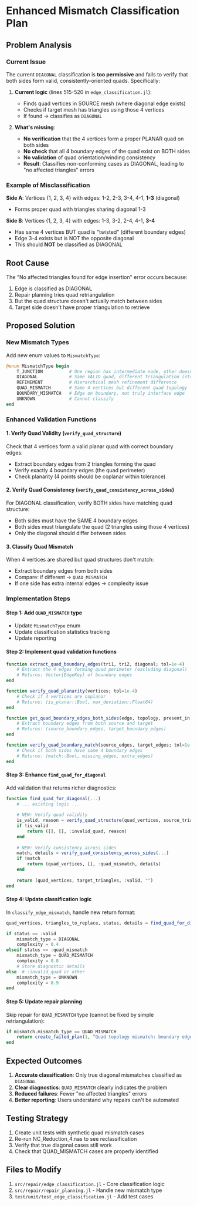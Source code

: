 # Enhanced Mismatch Classification Plan

## Problem Analysis

### Current Issue
The current `DIAGONAL` classification is **too permissive** and fails to verify that both sides form valid, consistently-oriented quads. Specifically:

1. **Current logic** (lines 515-520 in `edge_classification.jl`):
   - Finds quad vertices in SOURCE mesh (where diagonal edge exists)
   - Checks if target mesh has triangles using those 4 vertices
   - If found → classifies as `DIAGONAL`
   
2. **What's missing**:
   - **No verification** that the 4 vertices form a proper PLANAR quad on both sides
   - **No check** that all 4 boundary edges of the quad exist on BOTH sides
   - **No validation** of quad orientation/winding consistency
   - **Result**: Classifies non-conforming cases as DIAGONAL, leading to "no affected triangles" errors

### Example of Misclassification

**Side A**: Vertices {1, 2, 3, 4} with edges: 1-2, 2-3, 3-4, 4-1, **1-3** (diagonal)
- Forms proper quad with triangles sharing diagonal 1-3

**Side B**: Vertices {1, 2, 3, 4} with edges: 1-3, 3-2, 2-4, 4-1, **3-4**
- Has same 4 vertices BUT quad is "twisted" (different boundary edges)
- Edge 3-4 exists but is NOT the opposite diagonal
- This should **NOT** be classified as DIAGONAL

## Root Cause

The "No affected triangles found for edge insertion" error occurs because:
1. Edge is classified as DIAGONAL
2. Repair planning tries quad retriangulation
3. But the quad structure doesn't actually match between sides
4. Target side doesn't have proper triangulation to retrieve

## Proposed Solution

### New Mismatch Types

Add new enum values to `MismatchType`:

```julia
@enum MismatchType begin
    T_JUNCTION          # One region has intermediate node, other doesn't
    DIAGONAL            # Same VALID quad, different triangulation (strict check)
    REFINEMENT          # Hierarchical mesh refinement difference
    QUAD_MISMATCH       # Same 4 vertices but different quad topology
    BOUNDARY_MISMATCH   # Edge on boundary, not truly interface edge
    UNKNOWN             # Cannot classify
end
```

### Enhanced Validation Functions

#### 1. **Verify Quad Validity** (`verify_quad_structure`)
Check that 4 vertices form a valid planar quad with correct boundary edges:
- Extract boundary edges from 2 triangles forming the quad
- Verify exactly 4 boundary edges (the quad perimeter)
- Check planarity (4 points should be coplanar within tolerance)

#### 2. **Verify Quad Consistency** (`verify_quad_consistency_across_sides`)
For DIAGONAL classification, verify BOTH sides have matching quad structure:
- Both sides must have the SAME 4 boundary edges
- Both sides must triangulate the quad (2 triangles using those 4 vertices)
- Only the diagonal should differ between sides

#### 3. **Classify Quad Mismatch** 
When 4 vertices are shared but quad structures don't match:
- Extract boundary edges from both sides
- Compare: if different → `QUAD_MISMATCH`
- If one side has extra internal edges → complexity issue

### Implementation Steps

#### Step 1: Add `QUAD_MISMATCH` type
- Update `MismatchType` enum
- Update classification statistics tracking
- Update reporting

#### Step 2: Implement quad validation functions
```julia
function extract_quad_boundary_edges(tri1, tri2, diagonal; tol=1e-4)
    # Extract the 4 edges forming quad perimeter (excluding diagonal)
    # Returns: Vector{EdgeKey} of boundary edges
end

function verify_quad_planarity(vertices; tol=1e-4)
    # Check if 4 vertices are coplanar
    # Returns: (is_planar::Bool, max_deviation::Float64)
end

function get_quad_boundary_edges_both_sides(edge, topology, present_in, quad_vertices; tol=1e-4)
    # Extract boundary edges from both source and target
    # Returns: (source_boundary_edges, target_boundary_edges)
end

function verify_quad_boundary_match(source_edges, target_edges; tol=1e-4)
    # Check if both sides have same 4 boundary edges
    # Returns: (match::Bool, missing_edges, extra_edges)
end
```

#### Step 3: Enhance `find_quad_for_diagonal`
Add validation that returns richer diagnostics:
```julia
function find_quad_for_diagonal(...)
    # ... existing logic ...
    
    # NEW: Verify quad validity
    is_valid, reason = verify_quad_structure(quad_vertices, source_triangles)
    if !is_valid
        return ([], [], :invalid_quad, reason)
    end
    
    # NEW: Verify consistency across sides
    match, details = verify_quad_consistency_across_sides(...)
    if !match
        return (quad_vertices, [], :quad_mismatch, details)
    end
    
    return (quad_vertices, target_triangles, :valid, "")
end
```

#### Step 4: Update classification logic
In `classify_edge_mismatch`, handle new return format:
```julia
quad_vertices, triangles_to_replace, status, details = find_quad_for_diagonal(...)

if status == :valid
    mismatch_type = DIAGONAL
    complexity = 0.4
elseif status == :quad_mismatch
    mismatch_type = QUAD_MISMATCH
    complexity = 0.8
    # Store diagnostic details
else  # :invalid_quad or other
    mismatch_type = UNKNOWN
    complexity = 0.9
end
```

#### Step 5: Update repair planning
Skip repair for `QUAD_MISMATCH` type (cannot be fixed by simple retriangulation):
```julia
if mismatch.mismatch_type == QUAD_MISMATCH
    return create_failed_plan(1, "Quad topology mismatch: boundary edges don't match")
end
```

## Expected Outcomes

1. **Accurate classification**: Only true diagonal mismatches classified as `DIAGONAL`
2. **Clear diagnostics**: `QUAD_MISMATCH` clearly indicates the problem
3. **Reduced failures**: Fewer "no affected triangles" errors
4. **Better reporting**: Users understand why repairs can't be automated

## Testing Strategy

1. Create unit tests with synthetic quad mismatch cases
2. Re-run NC_Reduction_4.nas to see reclassification
3. Verify that true diagonal cases still work
4. Check that QUAD_MISMATCH cases are properly identified

## Files to Modify

1. `src/repair/edge_classification.jl` - Core classification logic
2. `src/repair/repair_planning.jl` - Handle new mismatch type
3. `test/unit/test_edge_classification.jl` - Add test cases
